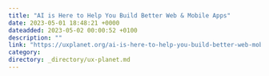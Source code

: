 ```yaml
---
title: "AI is Here to Help You Build Better Web & Mobile Apps"
date: 2023-05-01 18:48:21 +0000
dateadded: 2023-05-02 00:00:52 +0100
description: ""
link: "https://uxplanet.org/ai-is-here-to-help-you-build-better-web-mobile-apps-cb3ff9eb39c4?source=rss----819cc2aaeee0---4"
category:
directory: _directory/ux-planet.md
---
```

